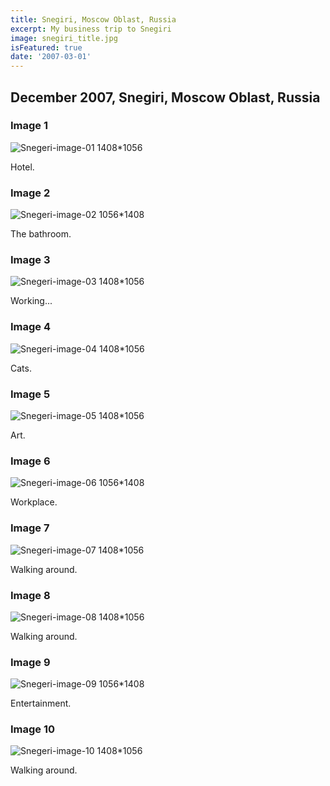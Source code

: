 ```yaml
---
title: Snegiri, Moscow Oblast, Russia
excerpt: My business trip to Snegiri
image: snegiri_title.jpg
isFeatured: true
date: '2007-03-01'
---
```


## December 2007, Snegiri, Moscow Oblast, Russia

### Image 1

![Snegeri-image-01 1408*1056](image_01.jpg)

Hotel.

### Image 2

![Snegeri-image-02 1056*1408](image_02.jpg)

The bathroom.

### Image 3

![Snegeri-image-03 1408*1056](image_03.jpg)

Working...

### Image 4

![Snegeri-image-04 1408*1056](image_04.jpg)

Cats.

### Image 5

![Snegeri-image-05 1408*1056](image_05.jpg)

Art.

### Image 6

![Snegeri-image-06 1056*1408](image_06.jpg)

Workplace.

### Image 7

![Snegeri-image-07 1408*1056](image_07.jpg)

Walking around.

### Image 8

![Snegeri-image-08 1408*1056](image_08.jpg)

Walking around.

### Image 9

![Snegeri-image-09 1056*1408](image_09.jpg)

Entertainment.

### Image 10

![Snegeri-image-10 1408*1056](image_10.jpg)

Walking around.

